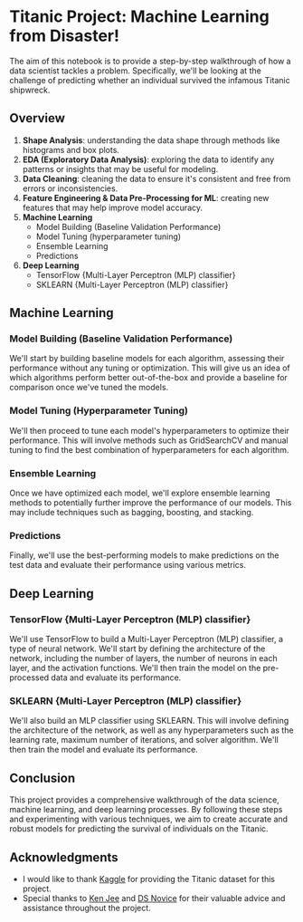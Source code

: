 # Titanic Project: Machine Learning from Disaster!

The aim of this notebook is to provide a step-by-step walkthrough of how a data scientist tackles a problem. Specifically, we'll be looking at the challenge of predicting whether an individual survived the infamous Titanic shipwreck.

## Overview

1. **Shape Analysis**: understanding the data shape through methods like histograms and box plots.
2. **EDA (Exploratory Data Analysis)**: exploring the data to identify any patterns or insights that may be useful for modeling.
3. **Data Cleaning**: cleaning the data to ensure it's consistent and free from errors or inconsistencies.
4. **Feature Engineering & Data Pre-Processing for ML**: creating new features that may help improve model accuracy.
5. **Machine Learning**
   - Model Building (Baseline Validation Performance)
   - Model Tuning (hyperparameter tuning)
   - Ensemble Learning
   - Predictions
6. **Deep Learning**
   - TensorFlow {Multi-Layer Perceptron (MLP) classifier}
   - SKLEARN {Multi-Layer Perceptron (MLP) classifier}

## Machine Learning

### Model Building (Baseline Validation Performance)

We'll start by building baseline models for each algorithm, assessing their performance without any tuning or optimization. This will give us an idea of which algorithms perform better out-of-the-box and provide a baseline for comparison once we've tuned the models.

### Model Tuning (Hyperparameter Tuning)

We'll then proceed to tune each model's hyperparameters to optimize their performance. This will involve methods such as GridSearchCV and manual tuning to find the best combination of hyperparameters for each algorithm.

### Ensemble Learning

Once we have optimized each model, we'll explore ensemble learning methods to potentially further improve the performance of our models. This may include techniques such as bagging, boosting, and stacking.

### Predictions

Finally, we'll use the best-performing models to make predictions on the test data and evaluate their performance using various metrics.

## Deep Learning

### TensorFlow {Multi-Layer Perceptron (MLP) classifier}

We'll use TensorFlow to build a Multi-Layer Perceptron (MLP) classifier, a type of neural network. We'll start by defining the architecture of the network, including the number of layers, the number of neurons in each layer, and the activation functions. We'll then train the model on the pre-processed data and evaluate its performance.

### SKLEARN {Multi-Layer Perceptron (MLP) classifier}

We'll also build an MLP classifier using SKLEARN. This will involve defining the architecture of the network, as well as any hyperparameters such as the learning rate, maximum number of iterations, and solver algorithm. We'll then train the model and evaluate its performance.

## Conclusion
This project provides a comprehensive walkthrough of the data science, machine learning, and deep learning processes. By following these steps and experimenting with various techniques, we aim to create accurate and robust models for predicting the survival of individuals on the Titanic.

## Acknowledgments

- I would like to thank [Kaggle](https://www.kaggle.com/) for providing the Titanic dataset for this project.
- Special thanks to [Ken Jee](https://www.youtube.com/channel/UCiT9RITQ9PW6BhXK0y2jaeg) and [DS Novice](https://www.youtube.com/c/DSNovice) for their valuable advice and assistance throughout the project.
